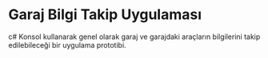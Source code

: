 
# Garaj Bilgi Takip Uygulaması

c# Konsol kullanarak genel olarak garaj ve garajdaki araçların bilgilerini takip edilebileceği bir uygulama prototibi. 

